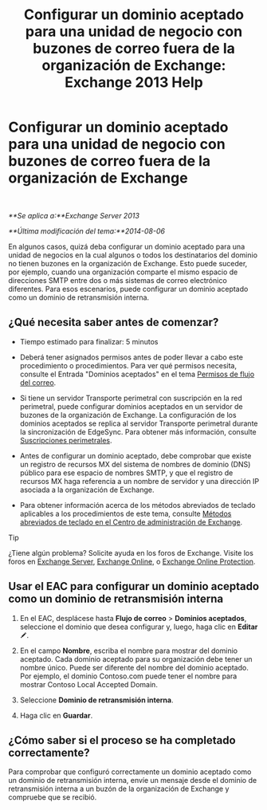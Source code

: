 ﻿---
title: 'Configurar un dominio aceptado para una unidad de negocio con buzones de correo fuera de la organización de Exchange: Exchange 2013 Help'
TOCTitle: Configurar un dominio aceptado para una unidad de negocio con buzones de correo fuera de la organización de Exchange
ms:assetid: ff46310b-5392-4eac-97bc-d39d397e1ce1
ms:mtpsurl: https://technet.microsoft.com/es-es/library/JJ657737(v=EXCHG.150)
ms:contentKeyID: 49896043
ms.date: 04/23/2018
mtps_version: v=EXCHG.150
ms.translationtype: HT
---

# Configurar un dominio aceptado para una unidad de negocio con buzones de correo fuera de la organización de Exchange

 

_**Se aplica a:**Exchange Server 2013_

_**Última modificación del tema:**2014-08-06_

En algunos casos, quizá deba configurar un dominio aceptado para una unidad de negocios en la cual algunos o todos los destinatarios del dominio no tienen buzones en la organización de Exchange. Esto puede suceder, por ejemplo, cuando una organización comparte el mismo espacio de direcciones SMTP entre dos o más sistemas de correo electrónico diferentes. Para esos escenarios, puede configurar un dominio aceptado como un dominio de retransmisión interna.

## ¿Qué necesita saber antes de comenzar?

  - Tiempo estimado para finalizar: 5 minutos

  - Deberá tener asignados permisos antes de poder llevar a cabo este procedimiento o procedimientos. Para ver qué permisos necesita, consulte el Entrada "Dominios aceptados" en el tema [Permisos de flujo del correo](mail-flow-permissions-exchange-2013-help.md).

  - Si tiene un servidor Transporte perimetral con suscripción en la red perimetral, puede configurar dominios aceptados en un servidor de buzones de la organización de Exchange. La configuración de los dominios aceptados se replica al servidor Transporte perimetral durante la sincronización de EdgeSync. Para obtener más información, consulte [Suscripciones perimetrales](edge-subscriptions-exchange-2013-help.md).

  - Antes de configurar un dominio aceptado, debe comprobar que existe un registro de recursos MX del sistema de nombres de dominio (DNS) público para ese espacio de nombres SMTP, y que el registro de recursos MX haga referencia a un nombre de servidor y una dirección IP asociada a la organización de Exchange.

  - Para obtener información acerca de los métodos abreviados de teclado aplicables a los procedimientos de este tema, consulte [Métodos abreviados de teclado en el Centro de administración de Exchange](keyboard-shortcuts-in-the-exchange-admin-center-exchange-online-protection-help.md).


> [!TIP]
> ¿Tiene algún problema? Solicite ayuda en los foros de Exchange. Visite los foros en <A href="https://go.microsoft.com/fwlink/p/?linkid=60612">Exchange Server</A>, <A href="https://go.microsoft.com/fwlink/p/?linkid=267542">Exchange Online</A>, o <A href="https://go.microsoft.com/fwlink/p/?linkid=285351">Exchange Online Protection</A>.



## Usar el EAC para configurar un dominio aceptado como un dominio de retransmisión interna

1.  En el EAC, desplácese hasta **Flujo de correo** \> **Dominios aceptados**, seleccione el dominio que desea configurar y, luego, haga clic en **Editar**![Icono Editar](images/Bb124582.6f53ccb2-1f13-4c02-bea0-30690e6ea71d(EXCHG.150).gif "Icono Editar").

2.  En el campo **Nombre**, escriba el nombre para mostrar del dominio aceptado. Cada dominio aceptado para su organización debe tener un nombre único. Puede ser diferente del nombre del dominio aceptado. Por ejemplo, el dominio Contoso.com puede tener el nombre para mostrar Contoso Local Accepted Domain.

3.  Seleccione **Dominio de retransmisión interna**.

4.  Haga clic en **Guardar**.

## ¿Cómo saber si el proceso se ha completado correctamente?

Para comprobar que configuró correctamente un dominio aceptado como un dominio de retransmisión interna, envíe un mensaje desde el dominio de retransmisión interna a un buzón de la organización de Exchange y compruebe que se recibió.

